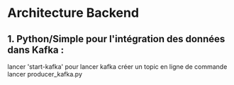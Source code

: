 # Architecture Backend

## 1. Python/Simple pour l'intégration des données dans Kafka : 

lancer 'start-kafka' pour lancer kafka
créer un topic en ligne de commande
lancer producer_kafka.py